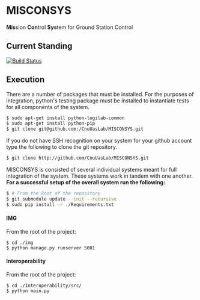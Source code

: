 # MISCONSYS
<b>Mis</b>sion <b>Con</b>trol <b>Sys</b>tem for Ground Station Control

## Current Standing
[![Build Status](https://travis-ci.org/CnuUasLab/MISCONSYS.svg?branch=master)](https://travis-ci.org/CnuUasLab/MISCONSYS)



## Execution
There are a number of packages that must be installed. For the purposes of integration, python's
testing package must be installed to instantiate tests for all components of the system.
```bash
$ sudo apt-get install python-logilab-common
$ sudo apt-get install python-pip
$ git clone git@github.com:/CnuUasLab/MISCONSYS.git
```
If you do not have SSH recognition on your system for your github account type the following to clone the git repository.
```bash
$ git clone http://github.com/CnuUasLab/MISCONSYS.git
```

MISCONSYS is consisted of several individual systems meant for full integration of the system.
These systems work in tandem with one another.
<b>For a successful setup of the overall system run the following:</b>

```bash
$ # From the Root of the repository
$ git submodule update --init --recursive
$ sudo pip install -r ./Requirements.txt
```

#### IMG
From the root of the project:
```
$ cd ./img
$ python manage.py runserver 5001
```

#### Interoperability
From the root of the project:
```
$ cd ./Interoperability/src/
$ python main.py
```
